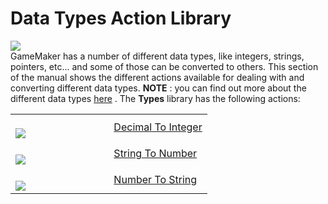 # Data Types Action Library

  
![](https://gms.magecorn.com/Manual/assets/Images/Scripting_Reference/Drag_And_Drop/Reference/Data_Types/lib_Type.png)  
GameMaker has a number of different data types, like integers, strings,
pointers, etc... and some of those can be converted to others. This
section of the manual shows the different actions available for dealing
with and converting different data types. **NOTE** : you can find out
more about the different data types
[here](../../../GameMaker_Language/GML_Overview/Data_Types) . The
**Types** library has the following actions:

<table>
<colgroup>
<col style="width: 50%" />
<col style="width: 50%" />
</colgroup>
<tbody>
<tr class="odd">
<td><br />
<img
src="https://gms.magecorn.com/Manual/assets/Images/Scripting_Reference/Drag_And_Drop/Reference/Data_Types/i_Types_Decimal_To_Integer.png" /><br />
</td>
<td><a href="Decimal_To_Integer">Decimal To Integer</a></td>
</tr>
<tr class="even">
<td><br />
<img
src="https://gms.magecorn.com/Manual/assets/Images/Scripting_Reference/Drag_And_Drop/Reference/Data_Types/i_Types_String_To_Number.png" /><br />
</td>
<td><a href="String_To_Number">String To Number</a></td>
</tr>
<tr class="odd">
<td><br />
<img
src="https://gms.magecorn.com/Manual/assets/Images/Scripting_Reference/Drag_And_Drop/Reference/Data_Types/i_Types_Number_To_String.png" /><br />
</td>
<td><a href="Number_To_String">Number To String</a></td>
</tr>
</tbody>
</table>

